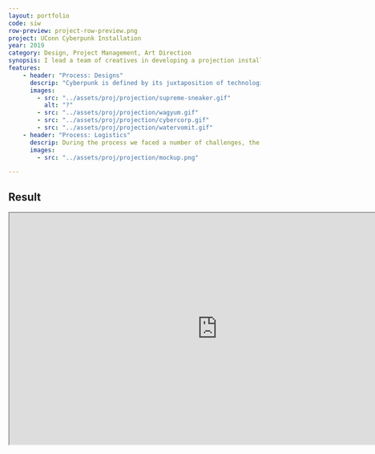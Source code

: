 ```yaml
---
layout: portfolio
code: siw
row-preview: project-row-preview.png
project: UConn Cyberpunk Installation
year: 2019
category: Design, Project Management, Art Direction
synopsis: I lead a team of creatives in developing a projection installation at UConn Stamford Paying homage to the Cyberpunk Genre. Over the course of several weeks, I guided my team from ideation to execution along with creating project graphics.
features:
    - header: "Process: Designs"
      descrip: "Cyberpunk is defined by its juxtaposition of technological advancements including Artificial Intelligence, Nanotechnology, and Cybernetics with a culturally stagnant society. Other themes like consumerism and corporatism are also often explored within the genre making it a brilliant analogue for changes we are witnessing today. Observing the student body around us we noticed the profound influence of branding towards fashion choice. Freshman were often flexing brands like Supreme and Balenciaga while simultaneously talking about not being able to afford textbooks. We found that amusing. As such, our designs were influenced by a mix of both existing and fictional branding to tie our metanarrative to present reality."
      images: 
        - src: "../assets/proj/projection/supreme-sneaker.gif"
          alt: "?"
        - src: "../assets/proj/projection/wagyum.gif"
        - src: "../assets/proj/projection/cybercorp.gif"
        - src: "../assets/proj/projection/watervomit.gif"
    - header: "Process: Logistics"
      descrip: During the process we faced a number of challenges, the first involving the projectors themselves. Our projectors were limited to low light conditions, meaning we could only properly test at night. In addition, the concourse lights impacted the projection image quality. Still, we were determined to make the installation work in a public space, so we put together a proposal to request accomodations. Here are some examples of visualizations we provided for approval.
      images:
        - src: "../assets/proj/projection/mockup.png"

---
```


## Result

<iframe src="https://drive.google.com/file/d/148GS-d3QVg5PlnuDt0-fxQ3429iVgeJF/preview" width="830" height="462"></iframe>